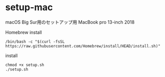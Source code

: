 # setup-mac
macOS Big Sur用のセットアップ用
MacBook pro 13-inch 2018

Homebrew install
```
/bin/bash -c "$(curl -fsSL https://raw.githubusercontent.com/Homebrew/install/HEAD/install.sh)"
```

install
```
chmod +x setup.sh
./setup.sh
```